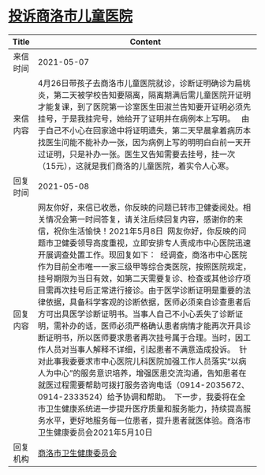 # <a href="http://www.shangluo.gov.cn/zmhd/ldxxxx.jsp?urltype=leadermail.LeaderMailContentUrl&wbtreeid=1112&leadermailid=7213">投诉商洛市儿童医院</a>
|Title|Content|
|:---:|---|
|来信时间|2021-05-07|
|来信内容|4月26日带孩子去商洛市儿童医院就诊，诊断证明确诊为扁桃炎，第二天被学校告知要隔离，隔离期满后需儿童医院开证明才能复课，到了医院第一诊室医生田淑兰告知要开证明必须先挂号，于是我挂完号，她给开了证明并在病例本上写明。   由于自己不小心在回家途中将证明遗失，第二天早晨拿着病历本找医生问能不能补办一张，因为病例上写的明明白白前一天开过证明，只是补办一张。医生又告知需要去挂号，挂一次（15元），这就是我们商洛的儿童医院，着实令人心寒。|
|回复时间|2021-05-08|
|回复内容|网友你好，来信已收悉，你反映的问题已转市卫健委阅处。相关情况会第一时间答复，请关注后续回复内容，感谢你的来信，祝你生活愉快！2021年5月8日  网友你好，你反映的问题市卫健委领导高度重视，立即安排专人责成市中心医院迅速开展调查处置工作。现回复如下：  经调查，商洛市中心医院作为目前全市唯一一家三级甲等综合类医院，按照医院规定，挂号期限为当日有效，如第二天需要复诊、检查或其他诊疗项目需再次挂号后正常进行接诊。由于医学诊断证明是重要的法律依据，具备科学客观的诊断依据，医师必须亲自诊查患者后方可出具医学诊断证明书。当事人自己不小心丢失了诊断证明，需补办的话，医师必须严格确认患者病情才能再次开具诊断证明书，所以医师要求患者再次挂号属于合理。当时，因工作人员对当事人解释不详细，引起患者不满意造成投诉。  针对此事我委要求市中心医院儿科医院加强工作人员落实“以病人为中心”的服务意识培养，增强医患交流沟通，告知患者在就医过程需要帮助可拨打服务咨询电话（0914-2035672、0914-2333524）给予协调和帮助。  下一步，我委将在全市卫生健康系统进一步提升医疗质量和服务能力，持续提高服务水平，更好地服务每一位患者，提升患者就医体验。商洛市卫生健康委员会2021年5月10日|
|回复机构|<a href="../../categories/agencies/商洛市卫生健康委员会.md">商洛市卫生健康委员会</a>|